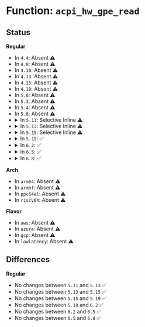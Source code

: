 # Function: <code>acpi_hw_gpe_read</code>

## Status
<b>Regular</b>
<ul>
<li>
In <code>4.4</code>: Absent ⚠️
</li>
<li>
In <code>4.8</code>: Absent ⚠️
</li>
<li>
In <code>4.10</code>: Absent ⚠️
</li>
<li>
In <code>4.13</code>: Absent ⚠️
</li>
<li>
In <code>4.15</code>: Absent ⚠️
</li>
<li>
In <code>4.18</code>: Absent ⚠️
</li>
<li>
In <code>5.0</code>: Absent ⚠️
</li>
<li>
In <code>5.3</code>: Absent ⚠️
</li>
<li>
In <code>5.4</code>: Absent ⚠️
</li>
<li>
In <code>5.8</code>: Absent ⚠️
</li>
<li>
<details>
<summary>In <code>5.11</code>: Selective Inline ⚠️</summary>

```c
acpi_status acpi_hw_gpe_read(u64 *value, struct acpi_gpe_address *reg);
```

**Collision:** Unique Global

**Inline:** Selective

**Transformation:** False

**Instances:**

```
In drivers/acpi/acpica/hwgpe.c (ffffffff816d8ca8)
Location: drivers/acpi/acpica/hwgpe.c:43
Inline: True
Direct callers:
  - drivers/acpi/acpica/evgpe.c:acpi_ev_detect_gpe
  - drivers/acpi/acpica/evgpe.c:acpi_ev_detect_gpe
  - drivers/acpi/acpica/hwgpe.c:acpi_hw_get_gpe_block_status
  - drivers/acpi/acpica/hwgpe.c:acpi_hw_get_gpe_block_status
  - drivers/acpi/acpica/hwgpe.c:acpi_hw_get_gpe_status
  - drivers/acpi/acpica/hwgpe.c:acpi_hw_get_gpe_status
  - drivers/acpi/acpica/hwgpe.c:acpi_hw_low_set_gpe
```
**Symbols:**

```
ffffffff816d8ca8-ffffffff816d8d74: acpi_hw_gpe_read (STB_GLOBAL)
```
</details>
</li>
<li>
<details>
<summary>In <code>5.13</code>: Selective Inline ⚠️</summary>

```c
acpi_status acpi_hw_gpe_read(u64 *value, struct acpi_gpe_address *reg);
```

**Collision:** Unique Global

**Inline:** Selective

**Transformation:** False

**Instances:**

```
In drivers/acpi/acpica/hwgpe.c (ffffffff816bac40)
Location: drivers/acpi/acpica/hwgpe.c:43
Inline: True
Direct callers:
  - drivers/acpi/acpica/evgpe.c:acpi_ev_detect_gpe
  - drivers/acpi/acpica/evgpe.c:acpi_ev_detect_gpe
  - drivers/acpi/acpica/hwgpe.c:acpi_hw_get_gpe_block_status
  - drivers/acpi/acpica/hwgpe.c:acpi_hw_get_gpe_block_status
  - drivers/acpi/acpica/hwgpe.c:acpi_hw_get_gpe_status
  - drivers/acpi/acpica/hwgpe.c:acpi_hw_get_gpe_status
  - drivers/acpi/acpica/hwgpe.c:acpi_hw_low_set_gpe
```
**Symbols:**

```
ffffffff816bac40-ffffffff816bad0c: acpi_hw_gpe_read (STB_GLOBAL)
```
</details>
</li>
<li>
<details>
<summary>In <code>5.15</code>: Selective Inline ⚠️</summary>

```c
acpi_status acpi_hw_gpe_read(u64 *value, struct acpi_gpe_address *reg);
```

**Collision:** Unique Global

**Inline:** Selective

**Transformation:** False

**Instances:**

```
In drivers/acpi/acpica/hwgpe.c (ffffffff81731c87)
Location: drivers/acpi/acpica/hwgpe.c:43
Inline: True
Direct callers:
  - drivers/acpi/acpica/evgpe.c:acpi_ev_detect_gpe
  - drivers/acpi/acpica/evgpe.c:acpi_ev_detect_gpe
  - drivers/acpi/acpica/hwgpe.c:acpi_hw_get_gpe_block_status
  - drivers/acpi/acpica/hwgpe.c:acpi_hw_get_gpe_block_status
  - drivers/acpi/acpica/hwgpe.c:acpi_hw_get_gpe_status
  - drivers/acpi/acpica/hwgpe.c:acpi_hw_get_gpe_status
  - drivers/acpi/acpica/hwgpe.c:acpi_hw_low_set_gpe
```
**Symbols:**

```
ffffffff81731c87-ffffffff81731d53: acpi_hw_gpe_read (STB_GLOBAL)
```
</details>
</li>
<li>
<details>
<summary>In <code>5.19</code>: ✅</summary>

```c
acpi_status acpi_hw_gpe_read(u64 *value, struct acpi_gpe_address *reg);
```

**Collision:** Unique Global

**Inline:** No

**Transformation:** False

**Instances:**

```
In drivers/acpi/acpica/hwgpe.c (ffffffff818629d5)
Location: drivers/acpi/acpica/hwgpe.c:43
Inline: False
Direct callers:
  - drivers/acpi/acpica/evgpe.c:acpi_ev_detect_gpe
  - drivers/acpi/acpica/evgpe.c:acpi_ev_detect_gpe
  - drivers/acpi/acpica/hwgpe.c:acpi_hw_get_gpe_block_status
  - drivers/acpi/acpica/hwgpe.c:acpi_hw_get_gpe_block_status
  - drivers/acpi/acpica/hwgpe.c:acpi_hw_get_gpe_status
  - drivers/acpi/acpica/hwgpe.c:acpi_hw_get_gpe_status
  - drivers/acpi/acpica/hwgpe.c:acpi_hw_low_set_gpe
```
**Symbols:**

```
ffffffff818629d5-ffffffff81862ab9: acpi_hw_gpe_read (STB_GLOBAL)
```
</details>
</li>
<li>
<details>
<summary>In <code>6.2</code>: ✅</summary>

```c
acpi_status acpi_hw_gpe_read(u64 *value, struct acpi_gpe_address *reg);
```

**Collision:** Unique Global

**Inline:** No

**Transformation:** False

**Instances:**

```
In drivers/acpi/acpica/hwgpe.c (ffffffff819a0230)
Location: drivers/acpi/acpica/hwgpe.c:43
Inline: False
Direct callers:
  - drivers/acpi/acpica/evgpe.c:acpi_ev_detect_gpe
  - drivers/acpi/acpica/evgpe.c:acpi_ev_detect_gpe
  - drivers/acpi/acpica/hwgpe.c:acpi_hw_get_gpe_block_status
  - drivers/acpi/acpica/hwgpe.c:acpi_hw_get_gpe_block_status
  - drivers/acpi/acpica/hwgpe.c:acpi_hw_get_gpe_status
  - drivers/acpi/acpica/hwgpe.c:acpi_hw_get_gpe_status
  - drivers/acpi/acpica/hwgpe.c:acpi_hw_low_set_gpe
```
**Symbols:**

```
ffffffff819a0230-ffffffff819a0317: acpi_hw_gpe_read (STB_GLOBAL)
```
</details>
</li>
<li>
<details>
<summary>In <code>6.5</code>: ✅</summary>

```c
acpi_status acpi_hw_gpe_read(u64 *value, struct acpi_gpe_address *reg);
```

**Collision:** Unique Global

**Inline:** No

**Transformation:** False

**Instances:**

```
In drivers/acpi/acpica/hwgpe.c (ffffffff819e6f00)
Location: drivers/acpi/acpica/hwgpe.c:43
Inline: False
Direct callers:
  - drivers/acpi/acpica/evgpe.c:acpi_ev_detect_gpe
  - drivers/acpi/acpica/evgpe.c:acpi_ev_detect_gpe
  - drivers/acpi/acpica/hwgpe.c:acpi_hw_get_gpe_block_status
  - drivers/acpi/acpica/hwgpe.c:acpi_hw_get_gpe_block_status
  - drivers/acpi/acpica/hwgpe.c:acpi_hw_get_gpe_status
  - drivers/acpi/acpica/hwgpe.c:acpi_hw_get_gpe_status
  - drivers/acpi/acpica/hwgpe.c:acpi_hw_low_set_gpe
```
**Symbols:**

```
ffffffff819e6f00-ffffffff819e6fe7: acpi_hw_gpe_read (STB_GLOBAL)
```
</details>
</li>
<li>
<details>
<summary>In <code>6.8</code>: ✅</summary>

```c
acpi_status acpi_hw_gpe_read(u64 *value, struct acpi_gpe_address *reg);
```

**Collision:** Unique Global

**Inline:** No

**Transformation:** False

**Instances:**

```
In drivers/acpi/acpica/hwgpe.c (ffffffff81a31c50)
Location: drivers/acpi/acpica/hwgpe.c:43
Inline: False
Direct callers:
  - drivers/acpi/acpica/evgpe.c:acpi_ev_detect_gpe
  - drivers/acpi/acpica/evgpe.c:acpi_ev_detect_gpe
  - drivers/acpi/acpica/hwgpe.c:acpi_hw_get_gpe_block_status
  - drivers/acpi/acpica/hwgpe.c:acpi_hw_get_gpe_block_status
  - drivers/acpi/acpica/hwgpe.c:acpi_hw_get_gpe_status
  - drivers/acpi/acpica/hwgpe.c:acpi_hw_get_gpe_status
  - drivers/acpi/acpica/hwgpe.c:acpi_hw_low_set_gpe
```
**Symbols:**

```
ffffffff81a31c50-ffffffff81a31d37: acpi_hw_gpe_read (STB_GLOBAL)
```
</details>
</li>
</ul>
<b>Arch</b>
<ul>
<li>
In <code>arm64</code>: Absent ⚠️
</li>
<li>
In <code>armhf</code>: Absent ⚠️
</li>
<li>
In <code>ppc64el</code>: Absent ⚠️
</li>
<li>
In <code>riscv64</code>: Absent ⚠️
</li>
</ul>
<b>Flavor</b>
<ul>
<li>
In <code>aws</code>: Absent ⚠️
</li>
<li>
In <code>azure</code>: Absent ⚠️
</li>
<li>
In <code>gcp</code>: Absent ⚠️
</li>
<li>
In <code>lowlatency</code>: Absent ⚠️
</li>
</ul>

## Differences
<b>Regular</b>
<ul>
<li>
No changes between <code>5.11</code> and <code>5.13</code> ✅
</li>
<li>
No changes between <code>5.13</code> and <code>5.15</code> ✅
</li>
<li>
No changes between <code>5.15</code> and <code>5.19</code> ✅
</li>
<li>
No changes between <code>5.19</code> and <code>6.2</code> ✅
</li>
<li>
No changes between <code>6.2</code> and <code>6.5</code> ✅
</li>
<li>
No changes between <code>6.5</code> and <code>6.8</code> ✅
</li>
</ul>
